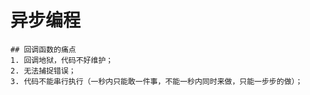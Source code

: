 # 异步编程

    ## 回调函数的痛点
    1. 回调地狱，代码不好维护；
    2. 无法捕捉错误；
    3. 代码不能串行执行（一秒内只能敢一件事，不能一秒内同时来做，只能一步步的做）；